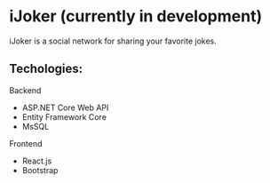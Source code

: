 # iJoker (currently in development)  

iJoker is a social network for sharing your favorite jokes.

## Techologies:  
Backend  
- ASP.NET Core Web API  
- Entity Framework Core  
- MsSQL  
  
Frontend  
- React.js  
- Bootstrap  
